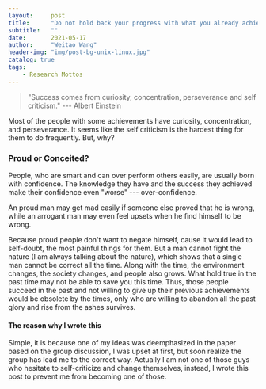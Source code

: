 ```yaml
---
layout:     post
title:      "Do not hold back your progress with what you already achieved"
subtitle:   ""
date:       2021-05-17 
author:     "Weitao Wang"
header-img: "img/post-bg-unix-linux.jpg"
catalog: true
tags:
    - Research Mottos
---
```


> "Success comes from curiosity, concentration, perseverance and self criticism." --- Albert Einstein

Most of the people with some achievements have curiosity, concentration, and perseverance. It seems like the self criticism is the hardest thing for them to do frequently. But, why?

### Proud or Conceited?

People, who are smart and can over perform others easily, are usually born with confidence. The knowledge they have and the success they achieved make their confidence even "worse" --- over-confidence.

An proud man may get mad easily if someone else proved that he is wrong, while an arrogant man may even feel upsets when he find himself to be wrong.

Because proud people don't want to negate himself, cause it would lead to self-doubt, the most painful things for them. But a man cannot fight the nature (I am always talking about the nature), which shows that a single man cannot be correct all the time. Along with the time, the environment changes, the society changes, and people also grows. What hold true in the past time may not be able to save you this time. Thus, those people succeed in the past and not willing to give up their previous achievements would be obsolete by the times, only who are willing to abandon all the past glory and rise from the ashes survives.

#### The reason why I wrote this

Simple, it is because one of my ideas was deemphasized in the paper based on the group discussion, I was upset at first, but soon realize the group has lead me to the correct way. Actually I am not one of those guys who hesitate to self-criticize and change themselves, instead, I wrote this post to prevent me from becoming one of those.

